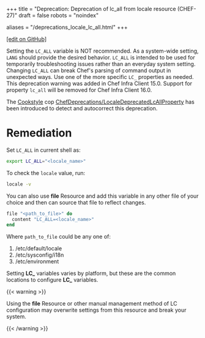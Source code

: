 +++
title = "Deprecation: Deprecation of lc_all from locale resource (CHEF-27)"
draft = false
robots = "noindex"

aliases = "/deprecations_locale_lc_all.html"
+++

[\[edit on GitHub\]](https://github.com/chef/chef-web-docs/blob/master/content/deprecations_locale_lc_all.md)



Setting the `LC_ALL` variable is NOT recommended. As a system-wide
setting, `LANG` should provide the desired behavior. `LC_ALL` is
intended to be used for temporarily troubleshooting issues rather than
an everyday system setting. Changing `LC_ALL` can break Chef's parsing
of command output in unexpected ways. Use one of the more specific `LC_`
properties as needed. This deprecation warning was added in Chef Infra
Client 15.0. Support for property `lc_all` will be removed for Chef
Infra Client 16.0.

The [Cookstyle](/workstation/cookstyle/) cop
[ChefDeprecations/LocaleDeprecatedLcAllProperty](https://github.com/chef/cookstyle/blob/master/docs/cops_chefdeprecations.md#chefdeprecationslocaledeprecatedlcallproperty)
has been introduced to detect and autocorrect this deprecation.

Remediation
===========

Set `LC_ALL` in current shell as:

``` bash
export LC_ALL="<locale_name>"
```

To check the `locale` value, run:

``` bash
locale -v
```

You can also use **file** Resource and add this variable in any other
file of your choice and then can source that file to reflect changes.

``` ruby
file "<path_to_file>" do
  content "LC_ALL=<locale_name>"
end
```

Where `path_to_file` could be any one of:

1.  /etc/default/locale
2.  /etc/sysconfig/i18n
3.  /etc/environment

Setting **LC_** variables varies by platform, but these are the common
locations to configure **LC_** variables.

{{< warning >}}

Using the **file** Resource or other manual management method of LC
configuration may overwrite settings from this resource and break your
system.

{{< /warning >}}
